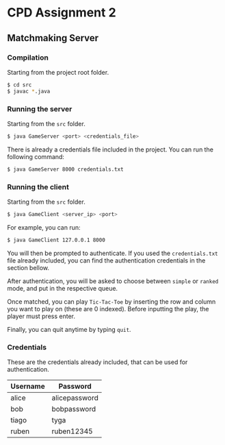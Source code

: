 # CPD Assignment 2
## Matchmaking Server

### Compilation
Starting from the project root folder.

```bash
$ cd src
$ javac *.java
```

### Running the server
Starting from the `src` folder.

```bash
$ java GameServer <port> <credentials_file>
```

There is already a credentials file included in the project. You can run the following command:

```bash
$ java GameServer 8000 credentials.txt
```

### Running the client
Starting from the `src` folder.

```bash
$ java GameClient <server_ip> <port>
```

For example, you can run:
```bash
$ java GameClient 127.0.0.1 8000
```

You will then be prompted to authenticate. If you used the `credentials.txt` file already included, you can find the authentication credentials in the section bellow.

After authentication, you will be asked to choose between `simple` or `ranked` mode, and put in the respective queue.

Once matched, you can play `Tic-Tac-Toe` by inserting the row and column you want to play on (these are 0 indexed).
Before inputting the play, the player must press enter.

Finally, you can quit anytime by typing `quit`.

### Credentials

These are the credentials already included, that can be used for authentication.

| Username | Password      |
|----------|---------------|
| alice    | alicepassword  |
| bob    | bobpassword  |
| tiago    | tyga  |
| ruben    | ruben12345  |